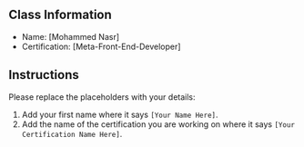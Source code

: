 ## Class Information
- Name: [Mohammed Nasr]  
- Certification: [Meta-Front-End-Developer]  

## Instructions
Please replace the placeholders with your details:
1. Add your first name where it says `[Your Name Here]`.  
2. Add the name of the certification you are working on where it says `[Your Certification Name Here]`.  
